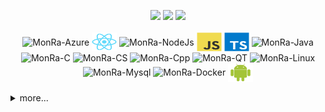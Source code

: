 <!--Hello
<h2><img src="https://emojis.slackmojis.com/emojis/images/1531849430/4246/blob-sunglasses.gif?1531849430" width="30"/> Hi 👋 , I'm MonRá! <img src="https://media.giphy.com/media/12oufCB0MyZ1Go/giphy.gif" width="50"></h2>
-->

<div>
  </p>
  <div align="center">
   <a href="https://www.facebook.com/ramon.chaib" target="_blank"><img src="https://img.shields.io/badge/-Facebook-%230077B5?style=for-the-badge&logo=facebook&logoColor=white" target="_blank"></a> 
  <a href="https://www.instagram.com/monrapps/" target="_blank"><img src="https://img.shields.io/badge/-Instagram-%23E4405F?style=for-the-badge&logo=instagram&logoColor=white" target="_blank"></a>
  <a href="https://www.linkedin.com/in/ramon-chaib-27007635/" target="_blank"><img src="https://img.shields.io/badge/-LinkedIn-%230077B5?style=for-the-badge&logo=linkedin&logoColor=white" target="_blank"></a>   
</div>
  
 <div style="display: inline_block" align="center"><br>
  <img align="center" alt="MonRa-Azure" height="30" width="40" src="https://cdn.jsdelivr.net/gh/devicons/devicon/icons/azure/azure-original.svg">
  <img align="center" alt="MonRa-React" height="30" width="40" src="https://raw.githubusercontent.com/devicons/devicon/master/icons/react/react-original.svg">
  <img align="center" alt="MonRa-NodeJs" height="30" width="40" src="https://cdn.jsdelivr.net/gh/devicons/devicon/icons/nodejs/nodejs-original.svg">
  <img align="center" alt="MonRa-Js" height="30" width="40" src="https://raw.githubusercontent.com/devicons/devicon/master/icons/javascript/javascript-original.svg">     <img align="center" alt="MonRa-Ts" height="30" width="40" src="https://raw.githubusercontent.com/devicons/devicon/master/icons/typescript/typescript-original.svg">
  <img align="center" alt="MonRa-Java" height="30" width="40" src="https://cdn.jsdelivr.net/gh/devicons/devicon/icons/java/java-original.svg">
  <img align="center" alt="MonRa-C" height="30" width="40" src="https://cdn.jsdelivr.net/gh/devicons/devicon/icons/c/c-original.svg">
  <img align="center" alt="MonRa-CS" height="30" width="40" src="https://cdn.jsdelivr.net/gh/devicons/devicon/icons/csharp/csharp-original.svg">
  <img align="center" alt="MonRa-Cpp" height="30" width="40" src="https://cdn.jsdelivr.net/gh/devicons/devicon/icons/cplusplus/cplusplus-original.svg">
  <img align="center" alt="MonRa-QT" height="30" width="40" src="https://cdn.jsdelivr.net/gh/devicons/devicon/icons/qt/qt-original.svg">
  <img align="center" alt="MonRa-Linux" height="30" width="40" src="https://cdn.jsdelivr.net/gh/devicons/devicon/icons/linux/linux-original.svg">
  <img align="center" alt="MonRa-Mysql" height="30" width="40" src="https://cdn.jsdelivr.net/gh/devicons/devicon/icons/mysql/mysql-original.svg">
  <img align="center" alt="MonRa-Docker" height="30" width="40" src="https://cdn.jsdelivr.net/gh/devicons/devicon/icons/docker/docker-original.svg">  
  <img align="center" alt="MonRa-Android" height="30" width="40" src="https://github.com/devicons/devicon/blob/master/icons/android/android-original.svg">
  
</div>
</a>

</br>
<!--
[![github activity graph](https://activity-graph.herokuapp.com/graph?username=monrapps&theme=chartreuse-dark)](https://github.com/monrapps/)
-->
<div>
<details>
      <summary>more...</summary>
      
<!--
### <img src="https://media.giphy.com/media/VgCDAzcKvsR6OM0uWg/giphy.gif" width="50"> A little more about me...  

```javascript
const monra = {
    pronouns: "He" | "Him",
    code: ["any"],
    askMeAbout: ["any"],
    technologies: {
        backEnd: {
            js: ["any"],
        },
        mobileApp: {
            native: ["Android Development"]
        },
        devOps: ["AWS", "Docker🐳", "Route53", "Nginx"],
        databases: ["mongo", "MySql", "sqlite"],
        misc: ["Firebase", "Socket.IO", "selenium", "open-cv", "php", "SuiteApp"]
    },
    architecture: ["Serverless Architecture", "Progressive web applications", "Single page applications"],
    currentFocus: "Building Robots to ease opertations",
    funFact: "There are two ways to write error-free programs; only the third one works"
};
```
-->

---
<!--START_SECTION:waka-->
![Code Time](http://img.shields.io/badge/Code%20Time-1%2C022%20hrs%2044%20mins-blue)

![Profile Views](http://img.shields.io/badge/Profile%20Views-1-blue)

![Lines of code](https://img.shields.io/badge/From%20Hello%20World%20I%27ve%20Written-3.1%20million%20lines%20of%20code-blue)

**🐱 My GitHub Data** 

> 📦 47.4 kB Used in GitHub's Storage 
 > 
> 🏆 2,690 Contributions in the Year 2024
 > 
> 🚫 Not Opted to Hire
 > 
> 📜 24 Public Repositories 
 > 
> 🔑 19 Private Repositories 
 > 
**I'm an Early 🐤** 

```text
🌞 Morning                8412 commits        █████████░░░░░░░░░░░░░░░░   35.04 % 
🌆 Daytime                11016 commits       ███████████░░░░░░░░░░░░░░   45.89 % 
🌃 Evening                3767 commits        ████░░░░░░░░░░░░░░░░░░░░░   15.69 % 
🌙 Night                  810 commits         █░░░░░░░░░░░░░░░░░░░░░░░░   03.37 % 
```
📅 **I'm Most Productive on Thursday** 

```text
Monday                   4438 commits        █████░░░░░░░░░░░░░░░░░░░░   18.49 % 
Tuesday                  4425 commits        █████░░░░░░░░░░░░░░░░░░░░   18.43 % 
Wednesday                4558 commits        █████░░░░░░░░░░░░░░░░░░░░   18.99 % 
Thursday                 5113 commits        █████░░░░░░░░░░░░░░░░░░░░   21.30 % 
Friday                   3232 commits        ███░░░░░░░░░░░░░░░░░░░░░░   13.46 % 
Saturday                 1288 commits        █░░░░░░░░░░░░░░░░░░░░░░░░   05.37 % 
Sunday                   951 commits         █░░░░░░░░░░░░░░░░░░░░░░░░   03.96 % 
```


📊 **This Week I Spent My Time On** 

```text
🕑︎ Time Zone: America/Sao_Paulo

💬 Programming Languages: 
C++                      14 hrs 29 mins      █████████████████░░░░░░░░   68.97 % 
Python                   2 hrs 18 mins       ███░░░░░░░░░░░░░░░░░░░░░░   10.94 % 
C                        1 hr 30 mins        ██░░░░░░░░░░░░░░░░░░░░░░░   07.16 % 
Bash                     51 mins             █░░░░░░░░░░░░░░░░░░░░░░░░   04.10 % 
INI                      42 mins             █░░░░░░░░░░░░░░░░░░░░░░░░   03.33 % 

🔥 Editors: 
VS Code                  21 hrs 1 min        █████████████████████████   100.00 % 

🐱‍💻 Projects: 
fw_tal_platformio        17 hrs 8 mins       ████████████████████░░░░░   81.59 % 
fakommit                 3 hrs 11 mins       ████░░░░░░░░░░░░░░░░░░░░░   15.19 % 
Markdown                 17 mins             ░░░░░░░░░░░░░░░░░░░░░░░░░   01.38 % 
Unknown Project          14 mins             ░░░░░░░░░░░░░░░░░░░░░░░░░   01.12 % 
wlm-infra                8 mins              ░░░░░░░░░░░░░░░░░░░░░░░░░   00.71 % 

💻 Operating System: 
Windows                  17 hrs 42 mins      █████████████████████░░░░   84.24 % 
WSL                      3 hrs 18 mins       ████░░░░░░░░░░░░░░░░░░░░░   15.76 % 
```

**I Mostly Code in C** 

```text
C                        14 repos            █████░░░░░░░░░░░░░░░░░░░░   20.59 % 
JavaScript               7 repos             ███░░░░░░░░░░░░░░░░░░░░░░   10.29 % 
TypeScript               6 repos             ██░░░░░░░░░░░░░░░░░░░░░░░   08.82 % 
HTML                     5 repos             ██░░░░░░░░░░░░░░░░░░░░░░░   07.35 % 
Python                   4 repos             █░░░░░░░░░░░░░░░░░░░░░░░░   05.88 % 
```



**Timeline**

![Lines of Code chart](https://raw.githubusercontent.com/monrapps/monrapps/master/assets/bar_graph.png)


 Last Updated on 29/12/2024 13:14:01 UTC
<!--END_SECTION:waka-->
